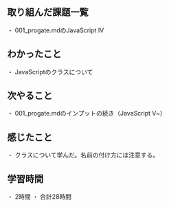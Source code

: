 ## 取り組んだ課題一覧
・ 001_progate.mdのJavaScript Ⅳ 
## わかったこと
・ JavaScriptのクラスについて
## 次やること
・ 001_progate.mdのインプットの続き（JavaScript Ⅴ~）
## 感じたこと
・ クラスについて学んだ。名前の付け方には注意する。
## 学習時間
・ 2時間
・ 合計28時間
